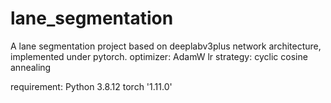 # lane_segmentation
A lane segmentation project based on deeplabv3plus network architecture, implemented under pytorch.
optimizer: AdamW
lr strategy: cyclic cosine annealing

requirement:
Python 3.8.12
torch '1.11.0'
